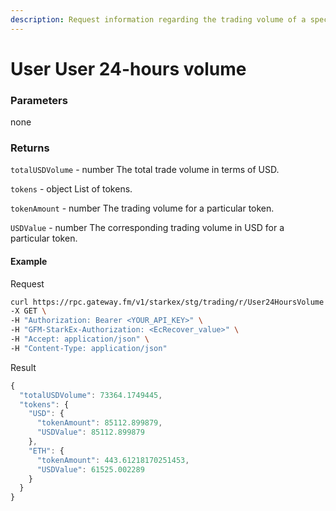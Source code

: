 ```yaml
---
description: Request information regarding the trading volume of a specific address for the last 24 hours. The request returns the overall trading volume details for all tokens in USD as well as the trading volume per token. Results are cached for 2 minutes.
---
```


# User User 24-hours volume

### **Parameters**

none

### **Returns**

`totalUSDVolume` - number
The total trade volume in terms of USD.

`tokens` - object
List of tokens.

`tokenAmount` - number
The trading volume for a particular token.

`USDValue` - number
The corresponding trading volume in USD for a particular token.


#### **Example**

Request

```bash
curl https://rpc.gateway.fm/v1/starkex/stg/trading/r/User24HoursVolume \
-X GET \
-H "Authorization: Bearer <YOUR_API_KEY>" \
-H "GFM-StarkEx-Authorization: <EcRecover_value>" \
-H "Accept: application/json" \
-H "Content-Type: application/json"
```


Result

```javascript
{
  "totalUSDVolume": 73364.1749445,
  "tokens": {
    "USD": {
      "tokenAmount": 85112.899879,
      "USDValue": 85112.899879
    },
    "ETH": {
      "tokenAmount": 443.61218170251453,
      "USDValue": 61525.002289
    }
  }
}
```